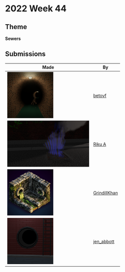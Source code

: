 # 2022 Week 44


## Theme

**Sewers**


## Submissions

| Made | By |
|------|----|
| <img src="./betovf/sewer.png" height="150" /> | [betovf](./betovf/) |
| <img src="./RikuA/sewerGloom.png" height="150" /> | [Riku A](./RikuA/) |
| <img src="./GrindillKhan/Weekly_Sewer__GrindillKhan.jpg" height="150" /> | [GrindillKhan](./GrindillKhan/) |
| <img src="./jen_abbott/sewer-jsa-nov2022.png" height="150" /> | [jen_abbott](./jen_abbott/) |
